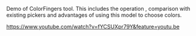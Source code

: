 Demo of ColorFingers tool. This includes the operation , comparison with existing pickers and advantages of using this model to choose colors.

https://www.youtube.com/watch?v=fYCSUXpr79Y&feature=youtu.be
